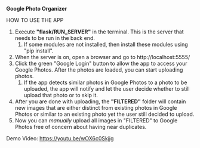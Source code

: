 **Google Photo Organizer**

HOW TO USE THE APP
1. Execute **"flask/RUN_SERVER"** in the terminal. This is the server that needs to be run in the back end.
   1. If some modules are not installed, then install these modules using "pip install".
2. When the server is on, open a browser and go to http://localhost:5555/
3. Click the green "Google Login" button to allow the app to access your Google Photos. After the photos are loaded, you can start uploading photos.
   1. If the app detects similar photos in Google Photos to a photo to be uploaded, the app will notify and let the user decide whether to still upload that photo or to skip it.
4. After you are done with uploading, the **"FILTERED"** folder will contain new images that are either distinct from existing photos in Google Photos or similar to an existing photo yet the user still decided to upload.
5. Now you can *manually* upload all images in "FILTERED" to Google Photos free of concern about having near duplicates.

Demo Video: https://youtu.be/wOX6c0Skjjg